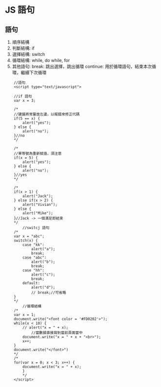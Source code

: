 # JS 語句
## 語句
1. 順序結構
2. 判斷結構: if
3. 選擇結構: switch
4. 循環結構: while, do while, for
5. 其他語句: break: 跳出選擇，跳出循環
            continue: 用於循環語句，結束本次循環，繼續下次循環
```
    //語句
	<script type="text/javascript">
	
	//if 語句
	var x = 3;
	
	/*
	//建議將常量放左邊，以報錯來修正代碼
	if(5 == x) {
		alert("yes");
	} else {
		alert("no");
	}//no
	*/

	/*
	//單等號為重新赋值，須注意
	if(x = 5) {
		alert("yes");
	} else {
		alert("no");
	}//yes
	*/

	/*
	if(x > 1) {
		alert("Jack");
	} else if(x > 2) {
		alert("Vivian");
	} else {
		alert("Mike");
	}//Jack -> 一個滿足即結束
	*/
		//switcj 語句
	/*
	var x = "abc";
	switch(x) {
		case "kk":
			alert("a");
			break;
		case "abc":
			alert("b");
			break;
		case "hh":
			alert("c");
			break;
		default:
			alert("d");
			// break;//可省略
	}
	*/
		//循環結構
	/*
	var x = 1;
	document.write("<font color = '#FD0202'>");
	while(x < 10) {
		// alert("x = " + x);
			//當數據直接寫到當前頁面當中
		document.write("x = " + x + "<br>");
		x++;
	}
	document.write("</font>")
	*/
	/*
	for(var x = 0; x < 3; x++) {
		document.write("x = " + x);
		}
		*/
	</script>
```

